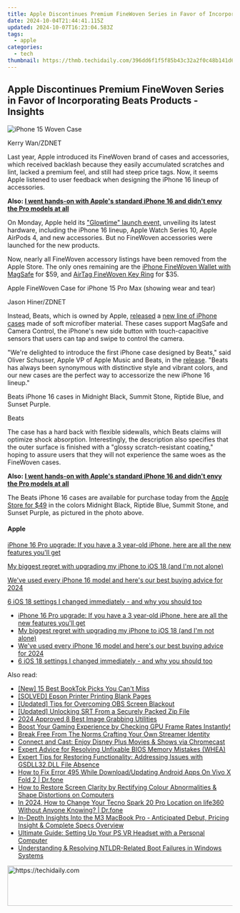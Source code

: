 ```yaml
---
title: Apple Discontinues Premium FineWoven Series in Favor of Incorporating Beats Products - Insights
date: 2024-10-04T21:44:41.115Z
updated: 2024-10-07T16:23:04.583Z
tags:
  - apple
categories:
  - tech
thumbnail: https://thmb.techidaily.com/396dd6f1f5f85b43c32a2f0c48b141d6c784c244e29fb18f62cea6ab6fd668ed.jpg
---
```


## Apple Discontinues Premium FineWoven Series in Favor of Incorporating Beats Products - Insights

![iPhone 15 Woven Case](https://www.zdnet.com/a/img/resize/43b08394f564e40f12fc747ca47381417c307902/2023/09/12/ffc5a07c-8609-41f3-bf99-6e83ac33e317/iphone-15-woven-case-close-up.jpg?auto=webp&width=1280)

Kerry Wan/ZDNET

Last year, Apple introduced its FineWoven brand of cases and accessories, which received backlash because they easily accumulated scratches and lint, lacked a premium feel, and still had steep price tags. Now, it seems Apple listened to user feedback when designing the iPhone 16 lineup of accessories.

**Also: [I went hands-on with Apple's standard iPhone 16 and didn't envy the Pro models at all](https://www.zdnet.com/article/i-went-hands-on-with-apples-standard-iphone-16-and-didnt-envy-the-pro-models-at-all/)**

On Monday, Apple held its ["Glowtime" launch event,](https://www.zdnet.com/article/everything-apple-announced-at-iphone-16-event-airpods-apple-watch-series-10-ai-more/) unveiling its latest hardware, including the iPhone 16 lineup, Apple Watch Series 10, Apple AirPods 4, and new accessories. But no FineWoven accessories were launched for the new products. 

Now, nearly all FineWoven accessory listings have been removed from the Apple Store. The only ones remaining are the [iPhone FineWoven Wallet with MagSafe](https://apple.sjv.io/c/159047/435031/7613?&sharedid=zdnet&partnerpropertyid=1980086&u=https%3A%2F%2Fwww.apple.com%2Fshop%2Fproduct%2FMA6Y4ZM%2FA%2Fiphone-finewoven-wallet-with-magsafe-dark-green%3Ffnode%3Df3cb1fed62077a73f300189ec3df066893496cde6ac82a182c58b2daed7a7125bb686189f2eb8f426326edd427855bf711e8bc8817a3dc4096fcc9fa8df2dfdd6b394ec9e20003b3b5f0e4f672ed2efc7555067b96d4ac69789312d25da21d47&subId1=subid%5Fvalue) for $59, and [AirTag FineWoven Key Ring](https://apple.sjv.io/c/159047/435031/7613?&sharedid=zdnet&partnerpropertyid=1980086&u=https%3A%2F%2Fwww.apple.com%2Fshop%2Fproduct%2FMA7J4ZM%2FA%2Fairtag-finewoven-key-ring-dark-green%3Ffnode%3D6691bcb51f5eb21489729fe1ad2aff3b0d29741635422fd208f84083fff22a00f74fb57cde75c5121737d4ea2a97d50cdf3ca70fb195d2c89665f4944338a4e21a9a3cd89bea07e45261050b7557a7afcde48e4f4c2305575a8f17d59e388242&subId1=subid%5Fvalue) for $35\. 

Apple FineWoven Case for iPhone 15 Pro Max (showing wear and tear)

Jason Hiner/ZDNET

Instead, Beats, which is owned by Apple, [released](https://www.businesswire.com/news/home/20240908177203/en/Beats-introduces-new-line-of-cases-with-MagSafe-and-Camera-Control-support-for-the-iPhone-16-lineup) a [new line of iPhone cases](https://apple.sjv.io/c/159047/435031/7613?&sharedid=zdnet&partnerpropertyid=1980086&u=https%3A%2F%2Fwww.apple.com%2Fshop%2Fproduct%2FMCFM4LL%2FA%2Fbeats-iphone-16-pro-case-with-magsafe-summit-stone&subId1=subid%5Fvalue) made of soft microfiber material. These cases support MagSafe and Camera Control, the iPhone's new side button with touch-capacitive sensors that users can tap and swipe to control the camera. 

"We're delighted to introduce the first iPhone case designed by Beats," said Oliver Schusser, Apple VP of Apple Music and Beats, in the [release](https://www.businesswire.com/news/home/20240908177203/en/Beats-introduces-new-line-of-cases-with-MagSafe-and-Camera-Control-support-for-the-iPhone-16-lineup). "Beats has always been synonymous with distinctive style and vibrant colors, and our new cases are the perfect way to accessorize the new iPhone 16 lineup."

Beats iPhone 16 cases in Midnight Black, Summit Stone, Riptide Blue, and Sunset Purple.

Beats

The case has a hard back with flexible sidewalls, which Beats claims will optimize shock absorption. Interestingly, the description also specifies that the outer surface is finished with a "glossy scratch-resistant coating," hoping to assure users that they will not experience the same woes as the FineWoven cases. 

**Also: [I went hands-on with Apple's standard iPhone 16 and didn't envy the Pro models at all](https://www.zdnet.com/article/i-went-hands-on-with-apples-standard-iphone-16-and-didnt-envy-the-pro-models-at-all/)**

The Beats iPhone 16 cases are available for purchase today from the [Apple Store for $49](https://apple.sjv.io/c/159047/435031/7613?&sharedid=zdnet&partnerpropertyid=1980086&u=https%3A%2F%2Fwww.apple.com%2Fshop%2Fproduct%2FMCFK4LL%2FA%2Fbeats-iphone-16-plus-case-with-magsafe-sunset-purple%3Ffnode%3De3149c35d1a49ce29a92c1cc8f1f990c0b6875dc9178b78bfbd7467ada10817bda0e4d619e69b03bd7beebb98b57f3b2633d340ad518dfb4e858e69192470fe8c23ab74ff09f24397ba081dbe9877595fb941702fa3bb70062842a49ef735128&subId1=subid%5Fvalue) in the colors Midnight Black, Riptide Blue, Summit Stone, and Sunset Purple, as pictured in the photo above. 

#### Apple

[iPhone 16 Pro upgrade: If you have a 3 year-old iPhone, here are all the new features you'll get](https://www.zdnet.com/article/iphone-16-pro-and-pro-max-hands-on/ "iPhone 16 Pro upgrade: If you have a 3 year-old iPhone, here are all the new features you'll get")

[My biggest regret with upgrading my iPhone to iOS 18 (and I'm not alone)](https://www.zdnet.com/article/my-biggest-regret-with-upgrading-my-iphone-to-ios-18-and-im-not-alone/ "My biggest regret with upgrading my iPhone to iOS 18 (and I'm not alone)")

[We've used every iPhone 16 model and here's our best buying advice for 2024](https://www.zdnet.com/article/iphone-16-pro-max-buying-advice-2024/ "We've used every iPhone 16 model and here's our best buying advice for 2024")

[6 iOS 18 settings I changed immediately - and why you should too](https://www.zdnet.com/article/6-ios-18-settings-i-changed-immediately-and-why-you-should-too/ "6 iOS 18 settings I changed immediately - and why you should too")

* [iPhone 16 Pro upgrade: If you have a 3 year-old iPhone, here are all the new features you'll get](https://www.zdnet.com/article/iphone-16-pro-and-pro-max-hands-on/ "iPhone 16 Pro upgrade: If you have a 3 year-old iPhone, here are all the new features you'll get")
* [My biggest regret with upgrading my iPhone to iOS 18 (and I'm not alone)](https://www.zdnet.com/article/my-biggest-regret-with-upgrading-my-iphone-to-ios-18-and-im-not-alone/ "My biggest regret with upgrading my iPhone to iOS 18 (and I'm not alone)")
* [We've used every iPhone 16 model and here's our best buying advice for 2024](https://www.zdnet.com/article/iphone-16-pro-max-buying-advice-2024/ "We've used every iPhone 16 model and here's our best buying advice for 2024")
* [6 iOS 18 settings I changed immediately - and why you should too](https://www.zdnet.com/article/6-ios-18-settings-i-changed-immediately-and-why-you-should-too/ "6 iOS 18 settings I changed immediately - and why you should too")

<ins class="adsbygoogle"
     style="display:block"
     data-ad-format="autorelaxed"
     data-ad-client="ca-pub-7571918770474297"
     data-ad-slot="1223367746"></ins>

<ins class="adsbygoogle"
     style="display:block"
     data-ad-client="ca-pub-7571918770474297"
     data-ad-slot="8358498916"
     data-ad-format="auto"
     data-full-width-responsive="true"></ins>

<span class="atpl-alsoreadstyle">Also read:</span>
<div><ul>
<li><a href="https://tiktok-videos.techidaily.com/new-15-best-booktok-picks-you-cant-miss/"><u>[New] 15 Best BookTok Picks You Can't Miss</u></a></li>
<li><a href="https://printer-issues.techidaily.com/solved-epson-printer-printing-blank-pages/"><u>[SOLVED] Epson Printer Printing Blank Pages</u></a></li>
<li><a href="https://video-capture.techidaily.com/updated-tips-for-overcoming-obs-screen-blackout/"><u>[Updated] Tips for Overcoming OBS Screen Blackout</u></a></li>
<li><a href="https://fox-info.techidaily.com/updated-unlocking-srt-from-a-securely-packed-zip-file/"><u>[Updated] Unlocking SRT From a Securely Packed Zip File</u></a></li>
<li><a href="https://visual-screen-recording.techidaily.com/2024-approved-8-best-image-grabbing-utilities/"><u>2024 Approved 8 Best Image Grabbing Utilities</u></a></li>
<li><a href="https://hardware-help.techidaily.com/boost-your-gaming-experience-by-checking-gpu-frame-rates-instantly/"><u>Boost Your Gaming Experience by Checking GPU Frame Rates Instantly!</u></a></li>
<li><a href="https://youtube-lab.techidaily.com/-free-from-the-norms-crafting-your-own-streamer-identity/"><u>Break Free From The Norms Crafting Your Own Streamer Identity</u></a></li>
<li><a href="https://technical-tips.techidaily.com/connect-and-cast-enjoy-disney-plus-movies-and-shows-via-chromecast/"><u>Connect and Cast: Enjoy Disney Plus Movies & Shows via Chromecast</u></a></li>
<li><a href="https://technical-tips.techidaily.com/expert-advice-for-resolving-unfixable-bios-memory-mistakes-whea/"><u>Expert Advice for Resolving Unfixable BIOS Memory Mistakes (WHEA)</u></a></li>
<li><a href="https://technical-tips.techidaily.com/expert-tips-for-restoring-functionality-addressing-issues-with-gsdll32dll-file-absence/"><u>Expert Tips for Restoring Functionality: Addressing Issues with GSDLL32.DLL File Absence</u></a></li>
<li><a href="https://change-location.techidaily.com/how-to-fix-error-495-while-downloadupdating-android-apps-on-vivo-x-fold-2-drfone-by-drfone-fix-android-problems-fix-android-problems/"><u>How to Fix Error 495 While Download/Updating Android Apps On Vivo X Fold 2 | Dr.fone</u></a></li>
<li><a href="https://technical-tips.techidaily.com/how-to-restore-screen-clarity-by-rectifying-colour-abnormalities-and-shape-distortions-on-computers/"><u>How to Restore Screen Clarity by Rectifying Colour Abnormalities & Shape Distortions on Computers</u></a></li>
<li><a href="https://review-topics.techidaily.com/in-2024-how-to-change-your-tecno-spark-20-pro-location-on-life360-without-anyone-knowing-drfone-by-drfone-virtual-android/"><u>In 2024, How to Change Your Tecno Spark 20 Pro Location on life360 Without Anyone Knowing? | Dr.fone</u></a></li>
<li><a href="https://technical-tips.techidaily.com/in-depth-insights-into-the-m3-macbook-pro-anticipated-debut-pricing-insight-and-complete-specs-overview/"><u>In-Depth Insights Into the M3 MacBook Pro - Anticipated Debut, Pricing Insight & Complete Specs Overview</u></a></li>
<li><a href="https://technical-tips.techidaily.com/ultimate-guide-setting-up-your-ps-vr-headset-with-a-personal-computer/"><u>Ultimate Guide: Setting Up Your PS VR Headset with a Personal Computer</u></a></li>
<li><a href="https://technical-tips.techidaily.com/understanding-and-resolving-ntldr-related-boot-failures-in-windows-systems/"><u>Understanding & Resolving NTLDR-Related Boot Failures in Windows Systems</u></a></li>
</ul></div>

<!-- affiliate ads begin -->
<a href="https://aligracehair.sjv.io/c/5597632/1975841/19272" target="_top" id="1975841">
  <img src="//a.impactradius-go.com/display-ad/19272-1975841" border="0" alt="https://techidaily.com" width="728" height="90"/>
</a>
<img height="0" width="0" src="https://aligracehair.sjv.io/i/5597632/1975841/19272" style="position:absolute;visibility:hidden;" border="0" />
<!-- affiliate ads end -->

